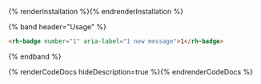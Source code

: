 {% renderInstallation %}{% endrenderInstallation %}

{% band header="Usage" %}
```html
<rh-badge number="1" aria-label="1 new message">1</rh-badge>
```
{% endband %}

{% renderCodeDocs hideDescription=true %}{% endrenderCodeDocs %}